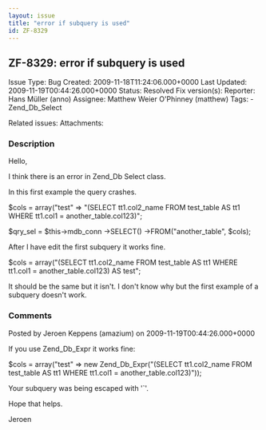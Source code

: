 ```yaml
---
layout: issue
title: "error if subquery is used"
id: ZF-8329
---
```


ZF-8329: error if subquery is used
----------------------------------

 Issue Type: Bug Created: 2009-11-18T11:24:06.000+0000 Last Updated: 2009-11-19T00:44:26.000+0000 Status: Resolved Fix version(s): 
 Reporter:  Hans Müller (anno)  Assignee:  Matthew Weier O'Phinney (matthew)  Tags: - Zend\_Db\_Select
 
 Related issues: 
 Attachments: 
### Description

Hello,

I think there is an error in Zend\_Db Select class.

In this first example the query crashes.

$cols = array("test" => "(SELECT tt1.col2\_name FROM test\_table AS tt1 WHERE tt1.col1 = another\_table.col123)";

$qry\_sel = $this->mdb\_conn ->SELECT() ->FROM("another\_table", $cols);

After I have edit the first subquery it works fine.

$cols = array("(SELECT tt1.col2\_name FROM test\_table AS tt1 WHERE tt1.col1 = another\_table.col123) AS test";

It should be the same but it isn't. I don't know why but the first example of a subquery doesn't work.

 

 

### Comments

Posted by Jeroen Keppens (amazium) on 2009-11-19T00:44:26.000+0000

If you use Zend\_Db\_Expr it works fine:

$cols = array("test" => new Zend\_Db\_Expr("(SELECT tt1.col2\_name FROM test\_table AS tt1 WHERE tt1.col1 = another\_table.col123)"));

Your subquery was being escaped with '`'.

Hope that helps.

Jeroen

 

 
